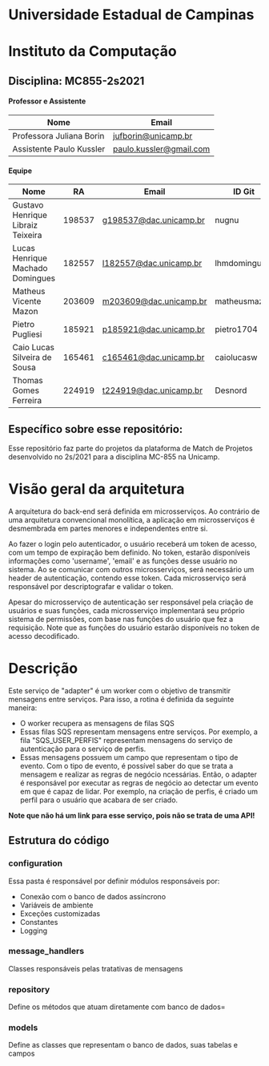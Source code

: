 # Universidade Estadual de Campinas
# Instituto da Computação

## Disciplina: MC855-2s2021

#### Professor e Assistente

| Nome                     | Email                   |
| ------------------------ | ------------------------|
| Professora Juliana Borin | jufborin@unicamp.br     |
| Assistente Paulo Kussler | paulo.kussler@gmail.com |

#### Equipe

| Nome               | RA               | Email                  | ID Git                |
| ------------------ | ---------------- | ---------------------- |---------------------- |
| Gustavo Henrique Libraiz Teixeira                   | 198537                 | g198537@dac.unicamp.br                     |   nugnu                    |
| Lucas Henrique Machado Domingues                   | 182557                 | l182557@dac.unicamp.br                    |   lhmdomingues                   ||                    |                  |                        |                       |
| Matheus Vicente Mazon                   | 203609                | m203609@dac.unicamp.br                     |   matheusmazon                    |
| Pietro Pugliesi                   | 185921               | p185921@dac.unicamp.br                     |   pietro1704                   |
| Caio Lucas Silveira de Sousa                  | 165461                | c165461@dac.unicamp.br                     |   caiolucasw                    |
| Thomas Gomes Ferreira                  | 224919                | t224919@dac.unicamp.br                     |   Desnord                   |

## Específico sobre esse repositório:
Esse repositório faz parte do projetos da plataforma de Match de Projetos desenvolvido no 2s/2021 para a disciplina MC-855 na Unicamp.

# Visão geral da arquitetura

A arquitetura do back-end será definida em microsserviços. Ao contrário de uma arquitetura convencional monolítica, a aplicação em microsserviços é desmembrada em partes menores e independentes entre si.

Ao fazer o login pelo autenticador, o usuário receberá um token de acesso, com um tempo de expiração bem definido. No token, estarão disponíveis informações como 'username', 'email' e as funções desse usuário no sistema. Ao se comunicar com outros microsserviços, será necessário um header de autenticação, contendo esse token. Cada microsserviço será responsável por descriptografar e validar o token. 

Apesar do microsserviço de autenticação ser responsável pela criação de usuários e suas funções, cada microsserviço implementará seu próprio sistema de permissões, com base nas funções do usuário que fez a requisição. Note que as funções do usuário estarão disponíveis no token de acesso decodificado.

# Descrição

Este serviço de "adapter" é um worker com o objetivo de transmitir mensagens entre serviços.
Para isso, a rotina é definida da seguinte maneira:

- O worker recupera as mensagens de filas SQS
- Essas filas SQS representam mensagens entre serviços. Por exemplo, a fila "SQS_USER_PERFIS" representam mensagens do serviço de autenticação
para o serviço de perfis. 
- Essas mensagens possuem um campo que representam o tipo de evento. Com o tipo de evento, é possível saber do que se trata a mensagem e realizar as regras de negócio ncessárias. Então, o adapter é responsável por executar as regras de negócio ao detectar um evento em que é capaz de lidar. Por exemplo, na criação de perfis, é criado um perfil para o usuário que acabara de ser criado.

**Note que não há um link para esse serviço, pois não se trata de uma API!**

## Estrutura do código

### configuration

Essa pasta é responsável por definir módulos responsáveis por: 

- Conexão com o banco de dados assíncrono
- Variáveis de ambiente
- Exceções customizadas
- Constantes
- Logging

### message_handlers

Classes responsáveis pelas tratativas de mensagens

### repository

Define os métodos que atuam diretamente com banco de dados=

### models

Define as classes que representam o banco de dados, suas tabelas e campos


